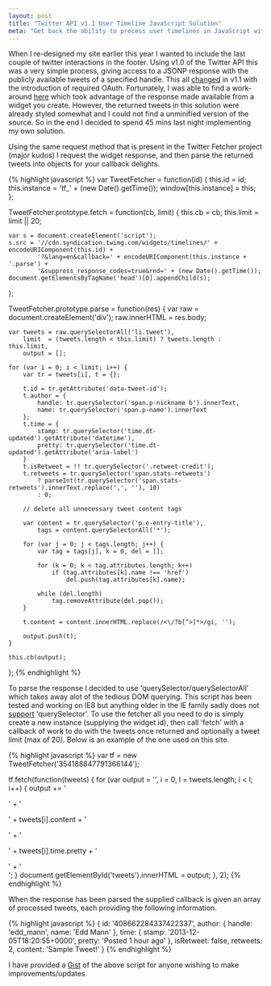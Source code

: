 ```yaml
---
layout: post
title: "Twitter API v1.1 User Timeline JavaScript Solution"
meta: "Get back the ability to process user timelines in JavaScript without OAuth."
---
```


When I re-designed my site earlier this year I wanted to include the last couple of twitter interactions in the footer.
Using v1.0 of the Twitter API this was a very simple process, giving access to a JSONP response with the publicly available tweets of a specified handle.
This all [changed](http://dev.twitter.com/discussions/11564) in v1.1 with the introduction of required OAuth.
Fortunately, I was able to find a work-around [here](http://jasonmayes.com/projects/twitterApi/) which took advantage of the response made available from a widget you create.
However, the returned tweets in this solution were already styled somewhat and I could not find a unminified version of the source.
So in the end I decided to spend 45 mins last night implementing my own solution.
<!--more-->

Using the same request method that is present in the Twitter Fetcher project (major kudos) I request the widget response, and then parse the returned tweets into objects for your callback delights.

{% highlight javascript %}
var TweetFetcher = function(id)
{
    this.id = id;
    this.instance = 'tf_' + (new Date().getTime());
    window[this.instance] = this;
};

TweetFetcher.prototype.fetch = function(cb, limit)
{
    this.cb = cb;
    this.limit = limit || 20;

    var s = document.createElement('script');
    s.src = '//cdn.syndication.twimg.com/widgets/timelines/' + encodeURIComponent(this.id) +
            '?&lang=en&callback=' + encodeURIComponent(this.instance + '.parse') +
            '&suppress_response_codes=true&rnd=' + (new Date().getTime());
    document.getElementsByTagName('head')[0].appendChild(s);
};

TweetFetcher.prototype.parse = function(res)
{
    var raw = document.createElement('div');
    raw.innerHTML = res.body;

    var tweets = raw.querySelectorAll('li.tweet'),
        limit  = (tweets.length < this.limit) ? tweets.length : this.limit,
        output = [];

    for (var i = 0; i < limit; i++) {
        var tr = tweets[i], t = {};

        t.id = tr.getAttribute('data-tweet-id');
        t.author = {
            handle: tr.querySelector('span.p-nickname b').innerText,
            name: tr.querySelector('span.p-name').innerText
        };
        t.time = {
            stamp: tr.querySelector('time.dt-updated').getAttribute('datetime'),
            pretty: tr.querySelector('time.dt-updated').getAttribute('aria-label')
        }
        t.isRetweet = !! tr.querySelector('.retweet-credit');
        t.retweets = tr.querySelector('span.stats-retweets')
            ? parseInt(tr.querySelector('span.stats-retweets').innerText.replace(',', ''), 10)
            : 0;

        // delete all unnecessary tweet content tags

        var content = tr.querySelector('p.e-entry-title'),
            tags = content.querySelectorAll('*');

        for (var j = 0; j < tags.length; j++) {
            var tag = tags[j], k = 0, del = [];

            for (k = 0; k < tag.attributes.length; k++)
                if (tag.attributes[k].name !== 'href')
                    del.push(tag.attributes[k].name);

            while (del.length)
                tag.removeAttribute(del.pop());
        }

        t.content = content.innerHTML.replace(/<\/?b[^>]*>/gi, '');

        output.push(t);
    }

    this.cb(output);
};
{% endhighlight %}

To parse the response I decided to use 'querySelector/querySelectorAll' which takes away alot of the tedious DOM querying.
This script has been tested and working on IE8 but anything older in the IE family sadly does not [support](http://caniuse.com/queryselector) 'querySelector'.
To use the fetcher all you need to do is simply create a new instance (supplying the widget id), then call 'fetch' with a callback of work to do with the tweets once returned and optionally a tweet limit (max of 20).
Below is an example of the one used on this site.

{% highlight javascript %}
var tf = new TweetFetcher('354188847791366144');

tf.fetch(function(tweets)
{
    for (var output = '', i = 0, l = tweets.length; i < l; i++) {
        output +=
            '<div class="tweet col span_12">' +
                '<p class="msg">' + tweets[i].content + '</p>' +
                '<p class="meta">' + tweets[i].time.pretty + '</p>' +
            '</div>';
    }
    document.getElementById('tweets').innerHTML = output;
}, 2);
{% endhighlight %}

When the response has been parsed the supplied callback is given an array of processed tweets, each providing the following information.

{% highlight javascript %}
{
    id: '408662284337422337',
    author: {
        handle: 'edd_mann',
        name: 'Edd Mann'
    },
    time: {
        stamp: '2013-12-05T18:20:55+0000',
        pretty: 'Posted 1 hour ago'
    },
    isRetweet: false,
    retweets: 2,
    content: 'Sample Tweet!'
}
{% endhighlight %}

I have provided a [Gist](http://gist.github.com/eddmann/7812893) of the above script for anyone wishing to make improvements/updates.